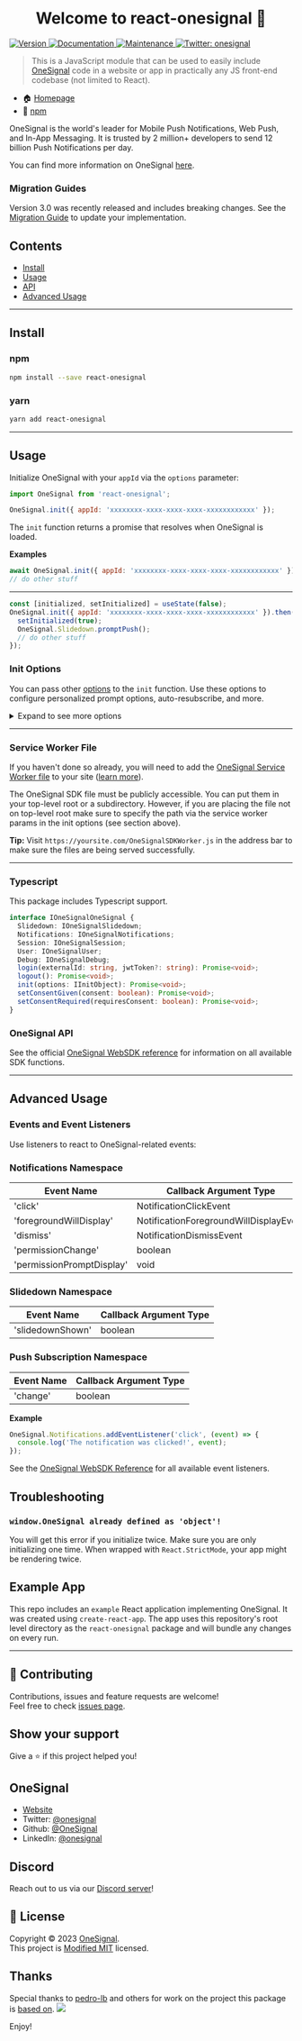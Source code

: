 <h1 align="center">Welcome to react-onesignal 👋</h1>
<p>
  <a href="https://www.npmjs.com/package/react-onesignal" target="_blank">
    <img alt="Version" src="https://img.shields.io/npm/v/react-onesignal.svg">
  </a>
  <a href="https://github.com/OneSignal/react-onesignal#readme" target="_blank">
    <img alt="Documentation" src="https://img.shields.io/badge/documentation-yes-brightgreen.svg" />
  </a>
  <a href="https://github.com/OneSignal/react-onesignal/graphs/commit-activity" target="_blank">
    <img alt="Maintenance" src="https://img.shields.io/badge/Maintained%3F-yes-green.svg" />
  </a>
  <a href="https://twitter.com/onesignal" target="_blank">
    <img alt="Twitter: onesignal" src="https://img.shields.io/twitter/follow/onesignal.svg?style=social" />
  </a>
</p>

> This is a JavaScript module that can be used to easily include [OneSignal](https://onesignal.com/) code in a website or app in practically any JS front-end codebase (not limited to React).

- 🏠 [Homepage](https://github.com/OneSignal/react-onesignal#readme)
- 🖤 [npm](https://www.npmjs.com/package/react-onesignal)

OneSignal is the world's leader for Mobile Push Notifications, Web Push, and In-App Messaging. It is trusted by 2 million+ developers to send 12 billion Push Notifications per day.

You can find more information on OneSignal [here](https://onesignal.com/).

### Migration Guides

Version 3.0 was recently released and includes breaking changes. See the [Migration Guide](https://github.com/OneSignal/react-onesignal/blob/main/MigrationGuide.md) to update your implementation.

## Contents

- [Install](#install)
- [Usage](#usage)
- [API](#onesignal-api)
- [Advanced Usage](#advanced-usage)

---

## Install

### npm

```bash
npm install --save react-onesignal
```

### yarn

```bash
yarn add react-onesignal
```

---

## Usage

Initialize OneSignal with your `appId` via the `options` parameter:

```js
import OneSignal from 'react-onesignal';

OneSignal.init({ appId: 'xxxxxxxx-xxxx-xxxx-xxxx-xxxxxxxxxxxx' });
```

The `init` function returns a promise that resolves when OneSignal is loaded.

**Examples**

```js
await OneSignal.init({ appId: 'xxxxxxxx-xxxx-xxxx-xxxx-xxxxxxxxxxxx' });
// do other stuff
```

---

```js
const [initialized, setInitialized] = useState(false);
OneSignal.init({ appId: 'xxxxxxxx-xxxx-xxxx-xxxx-xxxxxxxxxxxx' }).then(() => {
  setInitialized(true);
  OneSignal.Slidedown.promptPush();
  // do other stuff
});
```

### Init Options
You can pass other [options](https://documentation.onesignal.com/docs/web-sdk-reference#init) to the `init` function. Use these options to configure personalized prompt options, auto-resubscribe, and more.

<details>
  <summary>Expand to see more options</summary>

| Property Name                    | Type                 | Description                                              |
| -------------------------------- | -------------------- | -------------------------------------------------------- |
| `appId`                          | `string`             | The ID of your OneSignal app.                            |
| `autoRegister`                   | `boolean` (optional) | Whether or not to automatically register the user.       |
| `autoResubscribe`                | `boolean` (optional) | Whether or not to automatically resubscribe the user.    |
| `path`                           | `string` (optional)  | The path to the OneSignal service worker file.           |
| `serviceWorkerPath`              | `string` (optional)  | The path to the OneSignal service worker script.         |
| `serviceWorkerUpdaterPath`       | `string` (optional)  | The path to the OneSignal service worker updater script. |
| `subdomainName`                  | `string` (optional)  | The subdomain of your OneSignal app.                     |
| `allowLocalhostAsSecureOrigin`   | `boolean` (optional) | Whether or not to allow localhost as a secure origin.    |
| `requiresUserPrivacyConsent`     | `boolean` (optional) | Whether or not the user's consent is required.           |
| `persistNotification`            | `boolean` (optional) | Whether or not notifications should persist.             |
| `notificationClickHandlerMatch`  | `string` (optional)  | The URL match pattern for notification clicks.           |
| `notificationClickHandlerAction` | `string` (optional)  | The action to perform when a notification is clicked.    |
| `welcomeNotification`            | `object` (optional)  | The welcome notification configuration.                  |
| `notifyButton`                   | `object` (optional)  | The notify button configuration.                         |
| `promptOptions`                  | `object` (optional)  | Additional options for the subscription prompt.          |
| `webhooks`                       | `object` (optional)  | The webhook configuration.                               |
| `[key: string]`                  | `any`                | Additional properties can be added as needed.            |

**Service Worker Params**
You can customize the location and filenames of service worker assets. You are also able to specify the specific scope that your service worker should control. You can read more [here](https://documentation.onesignal.com/docs/onesignal-service-worker-faq#sdk-parameter-reference-for-service-workers).

In this distribution, you can specify the parameters via the following:

| Field                | Details                                                                                                              |
| -------------------- | -------------------------------------------------------------------------------------------------------------------- |
| `serviceWorkerParam` | Use to specify the scope, or the path the service worker has control of. Example: `{ scope: "/js/push/onesignal/" }` |
| `serviceWorkerPath`  | The path to the service worker file.                                                                                 |

</details>

---

### Service Worker File

If you haven't done so already, you will need to add the [OneSignal Service Worker file](https://github.com/OneSignal/OneSignal-Website-SDK/files/11480764/OneSignalSDK-v16-ServiceWorker.zip) to your site ([learn more](https://documentation.onesignal.com/docs/web-push-quickstart#step-6-upload-files)).

The OneSignal SDK file must be publicly accessible. You can put them in your top-level root or a subdirectory. However, if you are placing the file not on top-level root make sure to specify the path via the service worker params in the init options (see section above).

**Tip:**
Visit `https://yoursite.com/OneSignalSDKWorker.js` in the address bar to make sure the files are being served successfully.

---

### Typescript

This package includes Typescript support.

```ts
interface IOneSignalOneSignal {
  Slidedown: IOneSignalSlidedown;
  Notifications: IOneSignalNotifications;
  Session: IOneSignalSession;
  User: IOneSignalUser;
  Debug: IOneSignalDebug;
  login(externalId: string, jwtToken?: string): Promise<void>;
  logout(): Promise<void>;
  init(options: IInitObject): Promise<void>;
  setConsentGiven(consent: boolean): Promise<void>;
  setConsentRequired(requiresConsent: boolean): Promise<void>;
}
```

### OneSignal API

See the official [OneSignal WebSDK reference](https://documentation.onesignal.com/docs/web-sdk-reference) for information on all available SDK functions.

---

## Advanced Usage

### Events and Event Listeners

Use listeners to react to OneSignal-related events:

### Notifications Namespace

| Event Name                | Callback Argument Type                 |
| ------------------------- | -------------------------------------- |
| 'click'                   | NotificationClickEvent                 |
| 'foregroundWillDisplay'   | NotificationForegroundWillDisplayEvent |
| 'dismiss'                 | NotificationDismissEvent               |
| 'permissionChange'        | boolean                                |
| 'permissionPromptDisplay' | void                                   |

### Slidedown Namespace

| Event Name       | Callback Argument Type |
| ---------------- | ---------------------- |
| 'slidedownShown' | boolean                |

### Push Subscription Namespace

| Event Name | Callback Argument Type |
| ---------- | ---------------------- |
| 'change'   | boolean                |

**Example**

```js
OneSignal.Notifications.addEventListener('click', (event) => {
  console.log('The notification was clicked!', event);
});
```



See the [OneSignal WebSDK Reference](https://documentation.onesignal.com/docs/web-sdk-reference#addeventlistener-push-notification) for all available event listeners.

## Troubleshooting

### `window.OneSignal already defined as 'object'!`

You will get this error if you initialize twice. Make sure you are only initializing one time. When wrapped with `React.StrictMode`, your app might be rendering twice.

## Example App

This repo includes an `example` React application implementing OneSignal. It was created using `create-react-app`. The app uses this repository's root level directory as the `react-onesignal` package and will bundle any changes on every run.

---

## 🤝 Contributing

Contributions, issues and feature requests are welcome!<br />Feel free to check [issues page](https://github.com/OneSignal/react-onesignal/issues).

## Show your support

Give a ⭐️ if this project helped you!

## OneSignal

- [Website](https://onesignal.com)
- Twitter: [@onesignal](https://twitter.com/onesignal)
- Github: [@OneSignal](https://github.com/OneSignal)
- LinkedIn: [@onesignal](https://linkedin.com/company/onesignal)

## Discord

Reach out to us via our [Discord server](https://discord.com/invite/EP7gf6Uz7G)!

## 📝 License

Copyright © 2023 [OneSignal](https://github.com/OneSignal).<br />
This project is [Modified MIT](https://github.com/OneSignal/react-onesignal/blob/master/LICENSE) licensed.

## Thanks

Special thanks to [pedro-lb](https://github.com/pedro-lb) and others for work on the project this package is [based on](https://github.com/pedro-lb/react-onesignal).
<a href="https://github.com/onesignal/react-onesignal/graphs/contributors">
<img src="https://user-images.githubusercontent.com/11739227/119415383-1d354700-bcb7-11eb-946d-01c40cd07010.png" />
</a>

Enjoy!
